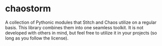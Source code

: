 # chaostorm
A collection of Pythonic modules that Stitch and Chaos utilize on a regular basis. This library combines them into one seamless toolkit. It is not developed with others in mind, but feel free to utilize it in your projects (so long as you follow the license).
